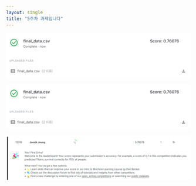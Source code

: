 ```yaml
---
layout: single
title: "5주차 과제입니다"
---
```


![과제](/docs/assets/images/homework.png)

![과제](../docs/assets/images/homework.png)



![성공](/docs/assets/images/success.png)

